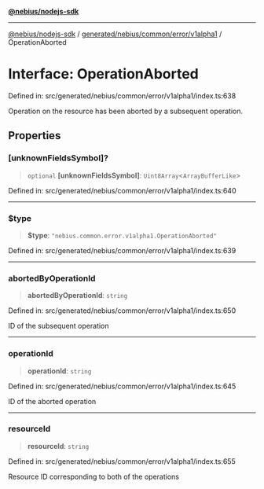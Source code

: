 [**@nebius/nodejs-sdk**](../../../../../../README.md)

---

[@nebius/nodejs-sdk](../../../../../../README.md) / [generated/nebius/common/error/v1alpha1](../README.md) / OperationAborted

# Interface: OperationAborted

Defined in: src/generated/nebius/common/error/v1alpha1/index.ts:638

Operation on the resource has been aborted by a subsequent operation.

## Properties

### \[unknownFieldsSymbol\]?

> `optional` **\[unknownFieldsSymbol\]**: `Uint8Array`\<`ArrayBufferLike`\>

Defined in: src/generated/nebius/common/error/v1alpha1/index.ts:640

---

### $type

> **$type**: `"nebius.common.error.v1alpha1.OperationAborted"`

Defined in: src/generated/nebius/common/error/v1alpha1/index.ts:639

---

### abortedByOperationId

> **abortedByOperationId**: `string`

Defined in: src/generated/nebius/common/error/v1alpha1/index.ts:650

ID of the subsequent operation

---

### operationId

> **operationId**: `string`

Defined in: src/generated/nebius/common/error/v1alpha1/index.ts:645

ID of the aborted operation

---

### resourceId

> **resourceId**: `string`

Defined in: src/generated/nebius/common/error/v1alpha1/index.ts:655

Resource ID corresponding to both of the operations
